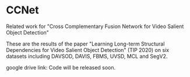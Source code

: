 # CCNet
Related work for "Cross Complementary Fusion Network for Video Salient Object Detection"

These are the results of the paper "Learning Long-term Structural Dependencies for Video Salient Object Detection" (TIP 2020) on six datasets including DAVSOD, DAVIS, FBMS, UVSD, MCL and SegV2.

google drive link: 
Code will be released soon.
